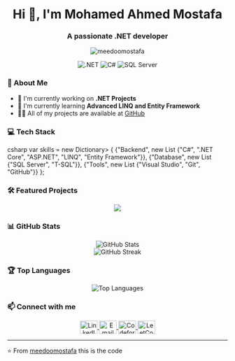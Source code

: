 <h1 align="center">Hi 👋, I'm Mohamed Ahmed Mostafa</h1>
<h3 align="center">A passionate .NET developer</h3>

<p align="center">
  <img src="https://komarev.com/ghpvc/?username=meedoomostafa&label=Profile%20views&color=0e75b6&style=flat" alt="meedoomostafa" />
</p>

<p align="center">
  <img src="https://img.shields.io/badge/.NET-512BD4?style=for-the-badge&logo=dotnet&logoColor=white" alt=".NET" />
  <img src="https://img.shields.io/badge/C%23-239120?style=for-the-badge&logo=c-sharp&logoColor=white" alt="C#" />
  <img src="https://img.shields.io/badge/Microsoft%20SQL%20Server-CC2927?style=for-the-badge&logo=microsoft%20sql%20server&logoColor=white" alt="SQL Server" />
</p>

### 🚀 About Me
- 🔭 I'm currently working on **.NET Projects**
- 🌱 I'm currently learning **Advanced LINQ and Entity Framework**
- 👨‍💻 All of my projects are available at [GitHub](https://github.com/meedoomostafa)

### 💻 Tech Stack
csharp
var skills = new Dictionary>
{
    {"Backend", new List {"C#", ".NET Core", "ASP.NET", "LINQ", "Entity Framework"}},
    {"Database", new List {"SQL Server", "T-SQL"}},
    {"Tools", new List {"Visual Studio", "Git", "GitHub"}}
};


### 🛠️ Featured Projects
<div align="center">
<a href="https://github.com/meedoomostafa/Library_System">
  <img src="https://github-readme-stats.vercel.app/api/pin/?username=meedoomostafa&repo=Library_System&theme=dark" />
</a>
</div>

### 📊 GitHub Stats
<div align="center">
  <img src="https://github-readme-stats.vercel.app/api?username=meedoomostafa&show_icons=true&theme=dark" alt="GitHub Stats" />
</div>

<div align="center">
  <img src="https://github-readme-streak-stats.herokuapp.com/?user=meedoomostafa&theme=dark" alt="GitHub Streak" />
</div>

### 🏆 Top Languages
<div align="center">
  <img src="https://github-readme-stats.vercel.app/api/top-langs/?username=meedoomostafa&layout=compact&theme=dark" alt="Top Languages" />
</div>

### 📫 Connect with me
<p align="center">
  <a href="https://www.linkedin.com/in/mohamed-ahmed-mostafa-a99511274" target="_blank">
    <img align="center" src="https://raw.githubusercontent.com/rahuldkjain/github-profile-readme-generator/master/src/images/icons/Social/linked-in-alt.svg" alt="LinkedIn" height="30" width="40" />
  </a>
  <a href="mailto:mezo.225577@gmail.com" target="_blank">
    <img align="center" src="https://cdn.jsdelivr.net/npm/simple-icons@v3/icons/gmail.svg" alt="Email" height="30" width="40" />
  </a>
  <a href="https://codeforces.com/profile/Medo00" target="_blank">
    <img align="center" src="https://cdn.jsdelivr.net/npm/simple-icons@v3/icons/codeforces.svg" alt="Codeforces" height="30" width="40" />
  </a>
  <a href="https://leetcode.com/Medo00" target="_blank">
    <img align="center" src="https://cdn.jsdelivr.net/npm/simple-icons@v3/icons/leetcode.svg" alt="LeetCode" height="30" width="40" />
  </a>
</p>

---
⭐️ From [meedoomostafa](https://github.com/meedoomostafa)
this is the code
